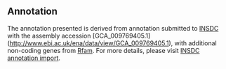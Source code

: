 
Annotation
----------

The annotation presented is derived from annotation submitted to
[INSDC](http://www.insdc.org) with the assembly accession [GCA\_009769405.1]
(http://www.ebi.ac.uk/ena/data/view/GCA_009769405.1),
with additional non-coding genes from
[Rfam](http://rfam.xfam.org/). For more details, please visit [INSDC
annotation import](http://ensemblgenomes.org/info/data/insdc_annotation).
